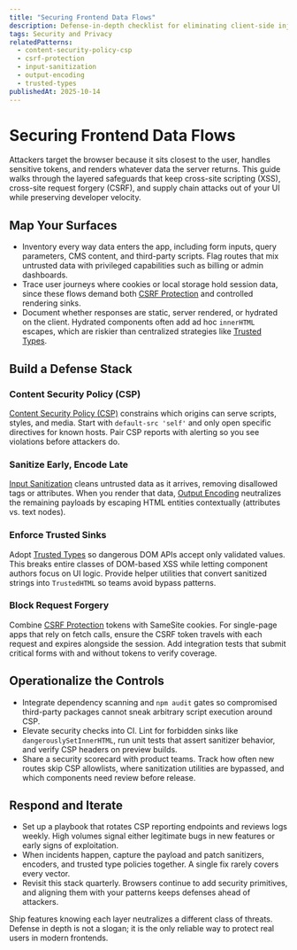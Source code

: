 ```yaml
---
title: "Securing Frontend Data Flows"
description: Defense-in-depth checklist for eliminating client-side injection risks and protecting user data.
tags: Security and Privacy
relatedPatterns:
  - content-security-policy-csp
  - csrf-protection
  - input-sanitization
  - output-encoding
  - trusted-types
publishedAt: 2025-10-14
---
```


# Securing Frontend Data Flows

Attackers target the browser because it sits closest to the user, handles sensitive tokens, and renders whatever data the server returns. This guide walks through the layered safeguards that keep cross-site scripting (XSS), cross-site request forgery (CSRF), and supply chain attacks out of your UI while preserving developer velocity.

## Map Your Surfaces

- Inventory every way data enters the app, including form inputs, query parameters, CMS content, and third-party scripts. Flag routes that mix untrusted data with privileged capabilities such as billing or admin dashboards.
- Trace user journeys where cookies or local storage hold session data, since these flows demand both [CSRF Protection](/csrf-protection) and controlled rendering sinks.
- Document whether responses are static, server rendered, or hydrated on the client. Hydrated components often add ad hoc `innerHTML` escapes, which are riskier than centralized strategies like [Trusted Types](/trusted-types).

## Build a Defense Stack

### Content Security Policy (CSP)

[Content Security Policy (CSP)](/content-security-policy-csp) constrains which origins can serve scripts, styles, and media. Start with `default-src 'self'` and only open specific directives for known hosts. Pair CSP reports with alerting so you see violations before attackers do.

### Sanitize Early, Encode Late

[Input Sanitization](/input-sanitization) cleans untrusted data as it arrives, removing disallowed tags or attributes. When you render that data, [Output Encoding](/output-encoding) neutralizes the remaining payloads by escaping HTML entities contextually (attributes vs. text nodes).

### Enforce Trusted Sinks

Adopt [Trusted Types](/trusted-types) so dangerous DOM APIs accept only validated values. This breaks entire classes of DOM-based XSS while letting component authors focus on UI logic. Provide helper utilities that convert sanitized strings into `TrustedHTML` so teams avoid bypass patterns.

### Block Request Forgery

Combine [CSRF Protection](/csrf-protection) tokens with SameSite cookies. For single-page apps that rely on fetch calls, ensure the CSRF token travels with each request and expires alongside the session. Add integration tests that submit critical forms with and without tokens to verify coverage.

## Operationalize the Controls

- Integrate dependency scanning and `npm audit` gates so compromised third-party packages cannot sneak arbitrary script execution around CSP.
- Elevate security checks into CI. Lint for forbidden sinks like `dangerouslySetInnerHTML`, run unit tests that assert sanitizer behavior, and verify CSP headers on preview builds.
- Share a security scorecard with product teams. Track how often new routes skip CSP allowlists, where sanitization utilities are bypassed, and which components need review before release.

## Respond and Iterate

- Set up a playbook that rotates CSP reporting endpoints and reviews logs weekly. High volumes signal either legitimate bugs in new features or early signs of exploitation.
- When incidents happen, capture the payload and patch sanitizers, encoders, and trusted type policies together. A single fix rarely covers every vector.
- Revisit this stack quarterly. Browsers continue to add security primitives, and aligning them with your patterns keeps defenses ahead of attackers.

Ship features knowing each layer neutralizes a different class of threats. Defense in depth is not a slogan; it is the only reliable way to protect real users in modern frontends.
